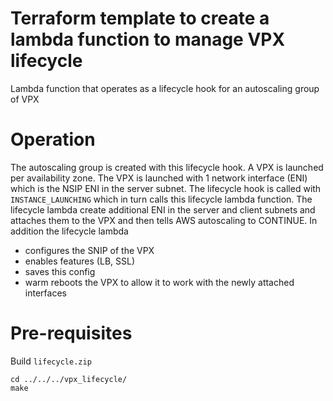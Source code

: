 # Terraform template to create a lambda function to manage VPX lifecycle
Lambda function that operates as a lifecycle hook for an autoscaling group of VPX

# Operation
The autoscaling group is created with this lifecycle hook. A VPX is launched per availability zone. The VPX is launched with 1 network interface (ENI) which is the NSIP ENI in the server subnet.
The lifecycle hook is called with `INSTANCE_LAUNCHING` which in turn calls this lifecycle lambda function. The lifecycle lambda create additional ENI in the server and client subnets and attaches them to the VPX and then tells AWS autoscaling  to CONTINUE. In addition the lifecycle lambda

* configures the SNIP of the VPX
* enables features (LB, SSL)
* saves this config
* warm reboots the VPX to allow it to work with the newly attached interfaces


# Pre-requisites
Build `lifecycle.zip`

```
cd ../../../vpx_lifecycle/
make 
```
